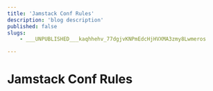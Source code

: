 ```yaml
---
title: 'Jamstack Conf Rules'
description: 'blog description'
published: false
slugs:
    - ___UNPUBLISHED___kaqhhehv_77dgjvKNPmEdcHjHVXMA3zmy8Lwmeros

---
```

# Jamstack Conf Rules
